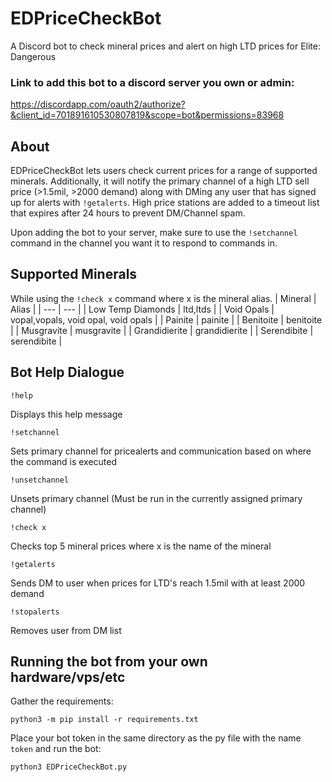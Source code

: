 # EDPriceCheckBot
A Discord bot to check mineral prices and alert on high LTD prices for Elite: Dangerous

### Link to add this bot to a discord server you own or admin:
https://discordapp.com/oauth2/authorize?&client_id=701891610530807819&scope=bot&permissions=83968

## About
EDPriceCheckBot lets users check current prices for a range of supported minerals.  Additionally, it will notify the primary channel of a high LTD sell price (>1.5mil, >2000 demand) along with DMing any user that has signed up for alerts with `!getalerts`.  High price stations are added to a timeout list that expires after 24 hours to prevent DM/Channel spam.

Upon adding the bot to your server, make sure to use the `!setchannel` command in the channel you want it to respond to commands in.

## Supported Minerals
While using the `!check x` command where x is the mineral alias.
| Mineral | Alias |
| --- | --- |
| Low Temp Diamonds | ltd,ltds |
| Void Opals | vopal,vopals, void opal, void opals |
| Painite | painite |
| Benitoite | benitoite |
| Musgravite | musgravite |
| Grandidierite | grandidierite |
| Serendibite | serendibite |

## Bot Help Dialogue
`!help`

Displays this help message

`!setchannel`

Sets primary channel for pricealerts and communication based on where the command is executed

`!unsetchannel`

Unsets primary channel (Must be run in the currently assigned primary channel)

`!check x`

Checks top 5 mineral prices where x is the name of the mineral

`!getalerts`

Sends DM to user when prices for LTD's reach 1.5mil with at least 2000 demand

`!stopalerts`

Removes user from DM list

## Running the bot from your own hardware/vps/etc
Gather the requirements:

`python3 -m pip install -r requirements.txt`

Place your bot token in the same directory as the py file with the name `token` and run the bot:

`python3 EDPriceCheckBot.py`
